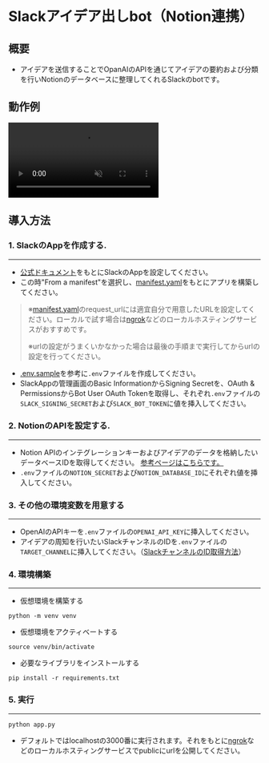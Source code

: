 # Slackアイデア出しbot（Notion連携）
## 概要
- アイデアを送信することでOpanAIのAPIを通じてアイデアの要約および分類を行いNotionのデータベースに整理してくれるSlackのbotです。

## 動作例
<video src="movie/example.mp4" controls loop autoplay muted></video>

## 導入方法
### 1. SlackのAppを作成する.
---
- [公式ドキュメント](https://tools.slack.dev/bolt-python/ja-jp/getting-started/)をもとにSlackのAppを設定してください。
- この時"From a manifest"を選択し、[manifest.yaml](manifest.yaml)をもとにアプリを構築してください。

> ※[manifest.yaml](manifest.yaml)のrequest_urlには適宜自分で用意したURLを設定してください。ローカルで試す場合は[ngrok](https://ngrok.com/)などのローカルホスティングサービスがおすすめです。
> 
> ※urlの設定がうまくいかなかった場合は最後の手順まで実行してからurlの設定を行ってください。

- [.env.sample](env/.env.sample)を参考に`.env`ファイルを作成してください。
- SlackAppの管理画面のBasic InformationからSigning Secretを、OAuth & PermissionsからBot User OAuth Tokenを取得し、それぞれ`.env`ファイルの`SLACK_SIGNING_SECRET`および`SLACK_BOT_TOKEN`に値を挿入してください。

### 2. NotionのAPIを設定する.
---
- Notion APIのインテグレーションキーおよびアイデアのデータを格納したいデータベースIDを取得してください。
[参考ページはこちらです。](https://qiita.com/ulxsth/items/3434471ac91f8fa311cf)
- `.env`ファイルの`NOTION_SECRET`および`NOTION_DATABASE_ID`にそれぞれ値を挿入してください。

### 3. その他の環境変数を用意する
---
- OpenAIのAPIキーを`.env`ファイルの`OPENAI_API_KEY`に挿入してください。
- アイデアの周知を行いたいSlackチャンネルのIDを`.env`ファイルの`TARGET_CHANNEL`に挿入してください。（[SlackチャンネルのID取得方法](https://qiita.com/YumaInaura/items/0c4f4adb33eb21032c08)）

### 4. 環境構築
---
- 仮想環境を構築する
```
python -m venv venv
```
- 仮想環境をアクティベートする
```
source venv/bin/activate
```
- 必要なライブラリをインストールする
```
pip install -r requirements.txt
```
### 5. 実行
---
```
python app.py
```
- デフォルトではlocalhostの3000番に実行されます。それをもとに[ngrok](https://ngrok.com/)などのローカルホスティングサービスでpublicにurlを公開してください。